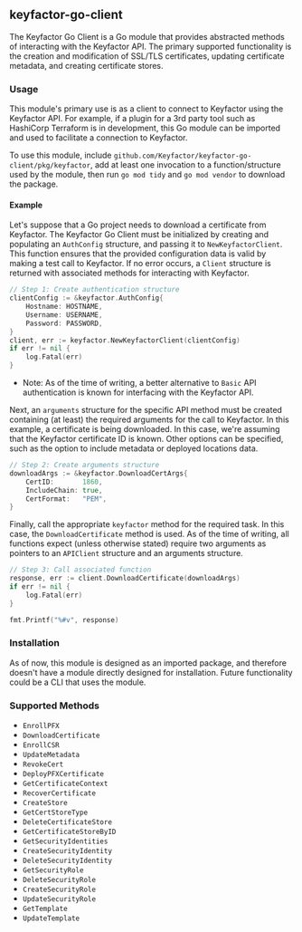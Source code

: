 ## keyfactor-go-client
The Keyfactor Go Client is a Go module that provides abstracted
methods of interacting with the Keyfactor API. The primary supported 
functionality is the creation and modification of SSL/TLS certificates,
updating certificate metadata, and creating certificate stores.

### Usage
This module's primary use is as a client to connect to Keyfactor using the
Keyfactor API. For example, if a plugin for
a 3rd party tool such as HashiCorp Terraform is in development, this Go
module can be imported and used to facilitate a connection to Keyfactor.

To use this module, include
```github.com/Keyfactor/keyfactor-go-client/pkg/keyfactor```, add at least 
one invocation to a function/structure used by the module, then run 
```go mod tidy``` and ```go mod vendor``` to download the package.

#### Example
Let's suppose that a Go project needs to download a certificate from Keyfactor.
The Keyfactor Go Client must be initialized by creating and populating an
```AuthConfig``` structure, and passing it to ```NewKeyfactorClient```. This
function ensures that the provided configuration data is valid by making a test
call to Keyfactor. If no error occurs, a ```Client``` structure is returned with
associated methods for interacting with Keyfactor.
```go
// Step 1: Create authentication structure
clientConfig := &keyfactor.AuthConfig{
    Hostname: HOSTNAME,
    Username: USERNAME,
    Password: PASSWORD,
}
client, err := keyfactor.NewKeyfactorClient(clientConfig)
if err != nil {
    log.Fatal(err)
}
```
* Note: As of the time of writing, a better alternative to ```Basic``` API authentication
  is known for interfacing with the Keyfactor API.

Next, an ```arguments``` structure for the specific API method must be created
containing (at least) the required arguments for the call to Keyfactor. In this
example, a certificate is being downloaded. In this case, we're assuming that
the Keyfactor certificate ID is known. Other options can be specified, such as
the option to include metadata or deployed locations data. 
```go
// Step 2: Create arguments structure
downloadArgs := &keyfactor.DownloadCertArgs{
    CertID:       1860,
    IncludeChain: true,
    CertFormat:   "PEM",
}
```

Finally, call the appropriate ```keyfactor``` method for the required
task. In this case, the ```DownloadCertificate``` method is used. As of the time of writing,
all functions expect (unless otherwise stated) require two arguments as pointers to an ```APIClient```
structure and an arguments structure. 
```go
// Step 3: Call associated function
response, err := client.DownloadCertificate(downloadArgs)
if err != nil {
    log.Fatal(err)
}

fmt.Printf("%#v", response)
```

### Installation
As of now, this module is designed as an imported package, and therefore doesn't
have a module directly designed for installation. Future functionality could be
a CLI that uses the module.

### Supported Methods
* ```EnrollPFX```
* ```DownloadCertificate```
* ```EnrollCSR```
* ```UpdateMetadata```
* ```RevokeCert```
* ```DeployPFXCertificate```
* ```GetCertificateContext```
* ```RecoverCertificate```
* ```CreateStore```
* ```GetCertStoreType```
* ```DeleteCertificateStore```
* ```GetCertificateStoreByID```
* ```GetSecurityIdentities```
* ```CreateSecurityIdentity```
* ```DeleteSecurityIdentity```
* ```GetSecurityRole```
* ```DeleteSecurityRole```
* ```CreateSecurityRole```
* ```UpdateSecurityRole```
* ```GetTemplate```
* ```UpdateTemplate```
